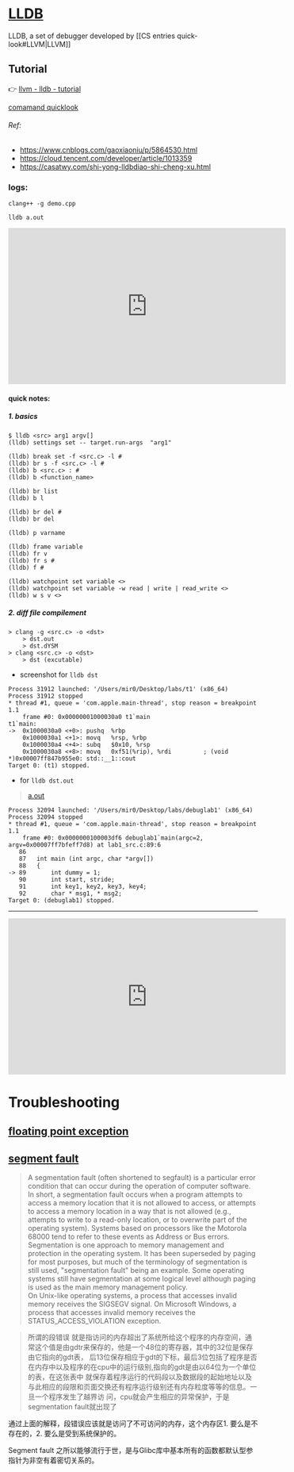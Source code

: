 # [LLDB](https://lldb.llvm.org)

LLDB, a set of debugger developed by [[CS entries quick-look#LLVM|LLVM]]

## Tutorial

👉 [llvm - lldb - tutorial](https://lldb.llvm.org/use/tutorial.html)

[comamand quicklook](https://ld246.com/article/1556200452086#用-查看)



###### Ref:

- https://www.cnblogs.com/gaoxiaoniu/p/5864530.html
- https://cloud.tencent.com/developer/article/1013359
- https://casatwy.com/shi-yong-lldbdiao-shi-cheng-xu.html 

### logs:

```shell
clang++ -g demo.cpp

lldb a.out

```


<iframe width="560" height="315" src="https://www.youtube.com/embed/2GV0K9Y2MKA" title="YouTube video player" frameborder="0" allow="accelerometer; autoplay; clipboard-write; encrypted-media; gyroscope; picture-in-picture" allowfullscreen></iframe>

#### quick notes:

##### 1. basics

```shell
$ lldb <src> arg1 argv[]
(lldb) settings set -- target.run-args  "arg1"

(lldb) break set -f <src.c> -l #
(lldb) br s -f <src.c> -l #
(lldb) b <src.c> : #
(lldb) b <function_name>

(lldb) br list
(lldb) b l 

(lldb) br del #
(lldb) br del 

(lldb) p varname

(lldb) frame variable
(lldb) fr v
(lldb) fr s #
(lldb) f #

(lldb) watchpoint set variable <>
(lldb) watchpoint set variable -w read | write | read_write <>
(lldb) w s v <>

```

##### 2. diff file compilement

```shell
> clang -g <src.c> -o <dst>
	> dst.out
	> dst.dYSM
> clang <src.c> -o <dst>
	> dst (excutable)
```

+ screenshot for `lldb dst`

```shell
Process 31912 launched: '/Users/mir0/Desktop/labs/t1' (x86_64)
Process 31912 stopped
* thread #1, queue = 'com.apple.main-thread', stop reason = breakpoint 1.1
    frame #0: 0x00000001000030a0 t1`main
t1`main:
->  0x1000030a0 <+0>: pushq  %rbp
    0x1000030a1 <+1>: movq   %rsp, %rbp
    0x1000030a4 <+4>: subq   $0x10, %rsp
    0x1000030a8 <+8>: movq   0xf51(%rip), %rdi         ; (void *)0x00007ff847b955e0: std::__1::cout
Target 0: (t1) stopped.
```

+ for `lldb dst.out`

 > [a.out](https://www.cnblogs.com/zhangfeionline/p/5967671.html)

```shell
Process 32094 launched: '/Users/mir0/Desktop/labs/debuglab1' (x86_64)
Process 32094 stopped
* thread #1, queue = 'com.apple.main-thread', stop reason = breakpoint 1.1
    frame #0: 0x0000000100003df6 debuglab1`main(argc=2, argv=0x00007ff7bfeff7d8) at lab1_src.c:89:6
   86
   87  	int main (int argc, char *argv[])
   88  	{
-> 89  		int dummy = 1;
   90  		int start, stride;
   91  		int key1, key2, key3, key4;
   92  		char * msg1, * msg2;
Target 0: (debuglab1) stopped.
```


---

<iframe width="560" height="315" src="https://www.youtube.com/embed/rU78J2MlXOk" title="YouTube video player" frameborder="0" allow="accelerometer; autoplay; clipboard-write; encrypted-media; gyroscope; picture-in-picture" allowfullscreen></iframe>


# Troubleshooting

## [floating point exception](https://www.cnblogs.com/tdyizhen1314/p/4963814.html)

## [segment fault](https://www.cnblogs.com/hello--the-world/archive/2012/05/31/2528326.html#:~:text=A%20segmentation%20fault%20%28often%20shortened%20to%20segfault%29%20is,a%20way%20that%20is%20not%20allowed%20%28e.g.%2C%20)

> A segmentation fault (often shortened to segfault) is a particular error condition that can occur during the operation of computer software. In short, a segmentation fault occurs when a program attempts to access a memory location that it is not allowed to access, or attempts to access a memory location in a way that is not allowed (e.g., attempts to write to a read-only location, or to overwrite part of the operating system). Systems based on processors like the Motorola 68000 tend to refer to these events as Address or Bus errors. 
> Segmentation is one approach to memory management and protection in the operating system. It has been superseded by paging for most purposes, but much of the terminology of segmentation is still used, "segmentation fault" being an example. Some operating systems still have segmentation at some logical level although paging is used as the main memory management policy.  
> On Unix-like operating systems, a process that accesses invalid memory receives the SIGSEGV signal. On Microsoft Windows, a process that accesses invalid memory receives the STATUS_ACCESS_VIOLATION exception.

> 所谓的段错误 就是指访问的内存超出了系统所给这个程序的内存空间，通常这个值是由gdtr来保存的，他是一个48位的寄存器，其中的32位是保存由它指向的gdt表， 后13位保存相应于gdt的下标，最后3位包括了程序是否在内存中以及程序的在cpu中的运行级别,指向的gdt是由以64位为一个单位的表，在这张表中 就保存着程序运行的代码段以及数据段的起始地址以及与此相应的段限和页面交换还有程序运行级别还有内存粒度等等的信息。一旦一个程序发生了越界访 问，cpu就会产生相应的异常保护，于是segmentation fault就出现了

通过上面的解释，段错误应该就是访问了不可访问的内存，这个内存区1. 要么是不存在的，2. 要么是受到系统保护的。

Segment fault 之所以能够流行于世，是与Glibc库中基本所有的函数都默认型参指针为非空有着密切关系的。